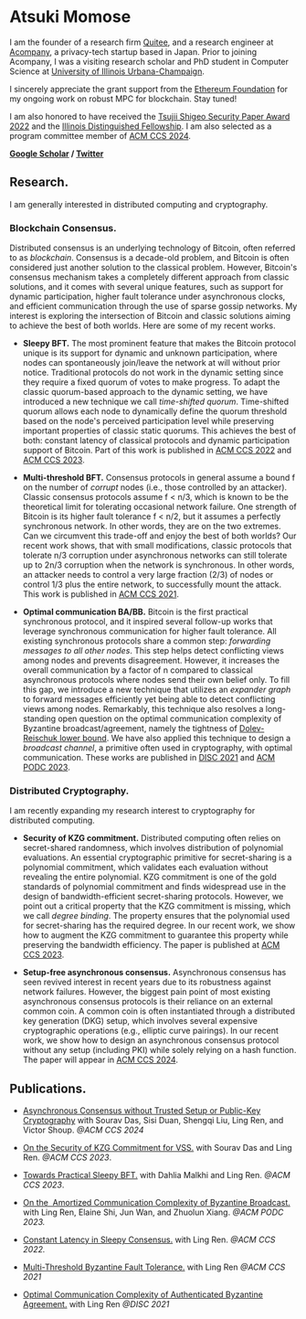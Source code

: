 # Atsuki Momose

I am the founder of a research firm [Quitee](), and a research engineer at [Acompany](https://acompany.tech/), a privacy-tech startup based in Japan. Prior to joining Acompany, I was a visiting research scholar and PhD student in Computer Science at [University of Illinois Urbana-Champaign](https://illinois.edu/).

I sincerely appreciate the grant support from the [Ethereum Foundation](https://ethereum.foundation/) for my ongoing work on robust MPC for blockchain. Stay tuned! 

I am also honored to have received the [Tsujii Shigeo Security Paper Award 2022](https://www.jssm.net/news/6808/) and the [Illinois Distinguished Fellowship](https://apps.grad.illinois.edu/fellowship-finder/SearchResult/Fellowship/4683). I am also selected as a program committee member of [ACM CCS 2024](https://www.sigsac.org/ccs/CCS2024/call-for/call-for-papers.html).

**[Google Scholar](https://scholar.google.com/citations?user=fl3XtlUAAAAJ&hl=en) / [Twitter](https://www.twitter.com/AtsukiMomose)**

## Research.

I am generally interested in distributed computing and cryptography. 

### Blockchain Consensus.
Distributed consensus is an underlying technology of Bitcoin, often referred to as *blockchain*. Consensus is a decade-old problem, and Bitcoin is often considered just another solution to the classical problem. However, Bitcoin's consensus mechanism takes a completely different approach from classic solutions, and it comes with several unique features, such as support for dynamic participation, higher fault tolerance under asynchronous clocks, and efficient communication through the use of sparse gossip networks. My interest is exploring the intersection of Bitcoin and classic solutions aiming to achieve the best of both worlds. Here are some of my recent works.

* **Sleepy BFT.** 
The most prominent feature that makes the Bitcoin protocol unique is its support for dynamic and unknown participation, where nodes can spontaneously join/leave the network at will without prior notice. Traditional protocols do not work in the dynamic setting since they require a fixed quorum of votes to make progress. To adapt the classic quorum-based approach to the dynamic setting, we have introduced a new technique we call *time-shifted quorum*. Time-shifted quorum allows each node to dynamically define the quorum threshold based on the node's perceived participation level while preserving important properties of classic static quorums. This achieves the best of both: constant latency of classical protocols and dynamic participation support of Bitcoin. Part of this work is published in [ACM CCS 2022](https://eprint.iacr.org/2022/404) and [ACM CCS 2023](https://eprint.iacr.org/2022/1448).

* **Multi-threshold BFT.**
Consensus protocols in general assume a bound f on the number of *corrupt* nodes (i.e., those controlled by an attacker). Classic consensus protocols assume f < n/3, which is known to be the theoretical limit for tolerating occasional network failure. One strength of Bitcoin is its higher fault tolerance f < n/2, but it assumes a perfectly synchronous network. In other words, they are on the two extremes. Can we circumvent this trade-off and enjoy the best of both worlds? Our recent work shows, that with small modifications, classic protocols that tolerate n/3 corruption under asynchronous networks can still tolerate up to 2n/3 corruption when the network is synchronous. In other words, an attacker needs to control a very large fraction (2/3) of nodes or control 1/3 plus the entire network, to successfully mount the attack. This work is published in [ACM CCS 2021](https://eprint.iacr.org/2021/671).

* **Optimal communication BA/BB.**
Bitcoin is the first practical synchronous protocol, and it inspired several follow-up works that leverage synchronous communication for higher fault tolerance. All existing synchronous protocols share a common step: *forwarding messages to all other nodes*. This step helps detect conflicting views among nodes and prevents disagreement. However, it increases the overall communication by a factor of n compared to classical asynchronous protocols where nodes send their own belief only. To fill this gap, we introduce a new technique that utilizes an *expander graph* to forward messages efficiently yet being able to detect conflicting views among nodes. Remarkably, this technique also resolves a long-standing open question on the optimal communication complexity of Byzantine broadcast/agreement, namely the tightness of [Dolev-Reischuk lower bound](https://decentralizedthoughts.github.io/2019-08-16-byzantine-agreement-needs-quadratic-messages/). We have also applied this technique to design a *broadcast channel*, a primitive often used in cryptography, with optimal communication. These works are published in [DISC 2021](https://drops.dagstuhl.de/opus/volltexte/2021/14834/pdf/LIPIcs-DISC-2021-32.pdf) and [ACM PODC 2023](https://eprint.iacr.org/2023/038).

### Distributed Cryptography.

I am recently expanding my research interest to cryptography for distributed computing.

* **Security of KZG commitment.**
Distributed computing often relies on secret-shared randomness, which involves distribution of polynomial evaluations. An essential cryptographic primitive for secret-sharing is a polynomial commitment, which validates each evaluation without revealing the entire polynomial. KZG commitment is one of the gold standards of polynomial commitment and finds widespread use in the design of bandwidth-efficient secret-sharing protocols. However, we point out a critical property that the KZG commitment is missing, which we call *degree binding*. The property ensures that the polynomial used for secret-sharing has the required degree. In our recent work, we show how to augment the KZG commitment to guarantee this property while preserving the bandwidth efficiency. The paper is published at [ACM CCS 2023](https://eprint.iacr.org/2023/1350).

* **Setup-free asynchronous consensus.**
Asynchronous consensus has seen revived interest in recent years due to its robustness against network failures. However, the biggest pain point of most existing asynchronous consensus protocols is their reliance on an external common coin. A common coin is often instantiated through a distributed key generation (DKG) setup, which involves several expensive cryptographic operations (e.g., elliptic curve pairings). In our recent work, we show how to design an asynchronous consensus protocol without any setup (including PKI) while solely relying on a hash function. The paper will appear in [ACM CCS 2024](https://eprint.iacr.org/2024/677).

## Publications.

* [Asynchronous Consensus without Trusted Setup or Public-Key Cryptography](https://eprint.iacr.org/2024/677) with Sourav Das, Sisi Duan, Shengqi Liu, Ling Ren, and Victor Shoup. *@ACM CCS 2024*

* [On the Security of KZG Commitment for VSS.](https://eprint.iacr.org/2023/1350) with Sourav Das and Ling Ren. *@ACM CCS 2023*.

* [Towards Practical Sleepy BFT.](https://eprint.iacr.org/2022/1448) with Dahlia Malkhi and Ling Ren. *@ACM CCS 2023*.

* [On the  Amortized Communication Complexity of Byzantine Broadcast.](https://eprint.iacr.org/2023/038) with Ling Ren, Elaine Shi, Jun Wan, and Zhuolun Xiang. *@ACM PODC 2023.*

* [Constant Latency in Sleepy Consensus.](https://eprint.iacr.org/2022/404) with Ling Ren. *@ACM CCS 2022.*

* [Multi-Threshold Byzantine Fault Tolerance.](https://eprint.iacr.org/2021/671) with Ling Ren *@ACM CCS 2021*

* [Optimal Communication Complexity of Authenticated Byzantine Agreement.](https://drops.dagstuhl.de/opus/volltexte/2021/14834/pdf/LIPIcs-DISC-2021-32.pdf) with Ling Ren *@DISC 2021*
